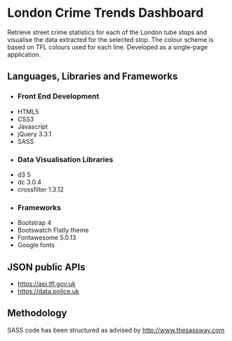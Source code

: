 # London Crime Trends Dashboard
Retrieve street crime statistics for each of the London tube stops
and visualise the data extracted for the selected stop. The colour scheme is based
on TFL colours used for each line. Developed as a single-page application.

## Languages, Libraries and Frameworks
- ### Front End Development
- HTML5
- CSS3
- Javascript
- jQuery 3.3.1
- SASS
- ### Data Visualisation Libraries
- d3 5
- dc 3.0.4
- crossfilter 1.3.12
- ### Frameworks
- Bootstrap 4
- Bootswatch Flatly theme
- Fontawesome 5.0.13
- Google fonts

## JSON public APIs
- https://api.tfl.gov.uk
- https://data.police.uk

## Methodology
SASS code has been structured as advised by http://www.thesassway.com
